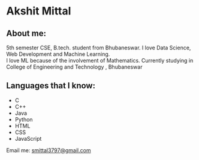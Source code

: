 # Akshit Mittal

## About me:

5th semester CSE, B.tech. student from Bhubaneswar. I love Data Science, Web Development and Machine Learning.  
I love ML because of the involvement of Mathematics. Currently studying in College of Engineering and Technology , Bhubaneswar


## Languages that I know:

- C
- C++
- Java
- Python
- HTML
- CSS
- JavaScript

Email me: smittal3797@gmail.com